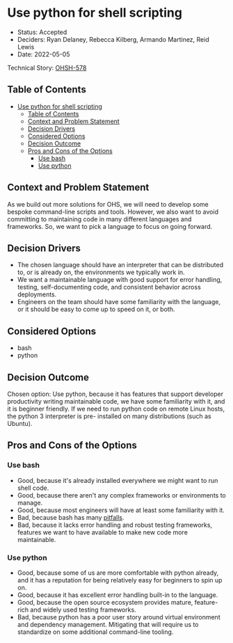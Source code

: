 # Use python for shell scripting

<!-- Source: https://raw.githubusercontent.com/adr/madr/main/template/adr-template.md -->

- Status: Accepted
- Deciders: Ryan Delaney, Rebecca Kilberg, Armando Martinez, Reid Lewis
- Date: 2022-05-05

Technical Story: [OHSH-578](https://ocio-jira.acf.hhs.gov/browse/OHSH-578)

## Table of Contents

<!-- mdformat-toc start --slug=github --no-anchors --maxlevel=6 --minlevel=1 -->

- [Use python for shell scripting](#use-python-for-shell-scripting)
  - [Table of Contents](#table-of-contents)
  - [Context and Problem Statement](#context-and-problem-statement)
  - [Decision Drivers](#decision-drivers)
  - [Considered Options](#considered-options)
  - [Decision Outcome](#decision-outcome)
  - [Pros and Cons of the Options](#pros-and-cons-of-the-options)
    - [Use bash](#use-bash)
    - [Use python](#use-python)

<!-- mdformat-toc end -->

## Context and Problem Statement

As we build out more solutions for OHS, we will need to develop some bespoke
command-line scripts and tools. However, we also want to avoid committing to
maintaining code in many different languages and frameworks. So, we want to pick
a language to focus on going forward.

## Decision Drivers

- The chosen language should have an interpreter that can be distributed
  to, or is already on, the environments we typically work in.
- We want a maintainable language with good support for error handling, testing,
  self-documenting code, and consistent behavior across deployments.
- Engineers on the team should have some familiarity with the language, or
  it should be easy to come up to speed on it, or both.

## Considered Options

- bash
- python

## Decision Outcome

Chosen option: Use python, because it has features that support developer productivity
writing maintainable code, we have some familiarity with it, and it is beginner friendly.
If we need to run python code on remote Linux hosts, the python 3 interpreter is pre-
installed on many distributions (such as Ubuntu).

## Pros and Cons of the Options

### Use bash

- Good, because it's already installed everywhere we might want to run shell code.
- Good, because there aren't any complex frameworks or environments to manage.
- Good, because most engineers will have at least some familiarity with it.
- Bad, because bash has many [pitfalls][bash pitfalls].
- Bad, because it lacks error handling and robust testing frameworks, features we
  want to have available to make new code more maintainable.

### Use python

- Good, because some of us are more comfortable with python already, and it has a reputation
  for being relatively easy for beginners to spin up on.
- Good, because it has excellent error handling built-in to the language.
- Good, because the open source ecosystem provides mature, feature-rich and widely used testing frameworks.
- Bad, because python has a poor user story around virtual environment and dependency
  management. Mitigating that will require us to standardize on some additional command-line
  tooling.

[bash pitfalls]: https://mywiki.wooledge.org/BashPitfalls
